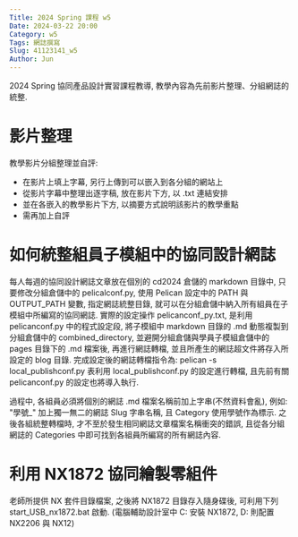 ```yaml
---
Title: 2024 Spring 課程 w5
Date: 2024-03-22 20:00
Category: w5
Tags: 網誌撰寫
Slug: 41123141_w5
Author: Jun
---
```


2024 Spring 協同產品設計實習課程教導, 教學內容為先前影片整理、分組網誌的統整.


<!-- PELICAN_END_SUMMARY -->

# 影片整理
教學影片分組整理並自評:
* 在影片上填上字幕, 另行上傳到可以嵌入到各分組的網站上
* 從影片字幕中整理出逐字稿, 放在影片下方, 以 .txt 連結安排
* 並在各嵌入的教學影片下方, 以摘要方式說明該影片的教學重點
* 需再加上自評

# 如何統整組員子模組中的協同設計網誌
每人每週的協同設計網誌文章放在個別的 cd2024 倉儲的 markdown 目錄中, 只要修改分組倉儲中的 pelicalconf.py, 使用 Pelican 設定中的 PATH 與 OUTPUT_PATH 變數, 指定網誌統整目錄, 就可以在分組倉儲中納入所有組員在子模組中所編寫的協同網誌.
實際的設定操作 pelicanconf_py.txt, 是利用 pelicanconf.py 中的程式設定段, 將子模組中 markdown 目錄的 .md 動態複製到分組倉儲中的 combined_directory, 並避開分組倉儲與學員子模組倉儲中的 pages 目錄下的 .md 檔案後, 再進行網誌轉檔, 並且所產生的網誌超文件將存入所設定的 blog 目錄.
完成設定後的網誌轉檔指令為: pelican -s local_publishconf.py 表利用 local_publishconf.py 的設定進行轉檔, 且先前有關 pelicanconf.py 的設定也將導入執行.

過程中, 各組員必須將個別的網誌 .md 檔案名稱前加上字串(不然資料會亂), 例如: "學號_" 加上獨一無二的網誌 Slug 字串名稱, 且 Category 使用學號作為標示. 之後各組統整轉檔時, 才不至於發生相同網誌文章檔案名稱衝突的錯誤, 且從各分組網誌的 Categories 中即可找到各組員所編寫的所有網誌內容.

# 利用 NX1872 協同繪製零組件
老師所提供 NX 套件目錄檔案, 之後將 NX1872 目錄存入隨身碟後, 可利用下列 start_USB_nx1872.bat 啟動.
(電腦輔助設計室中 C: 安裝 NX1872, D: 則配置 NX2206 與 NX12)



